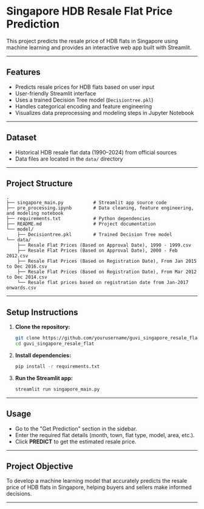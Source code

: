 # Singapore HDB Resale Flat Price Prediction

This project predicts the resale price of HDB flats in Singapore using machine learning and provides an interactive web app built with Streamlit.

---

## Features

- Predicts resale prices for HDB flats based on user input
- User-friendly Streamlit interface
- Uses a trained Decision Tree model (`Decisiontree.pkl`)
- Handles categorical encoding and feature engineering
- Visualizes data preprocessing and modeling steps in Jupyter Notebook

---

## Dataset

- Historical HDB resale flat data (1990–2024) from official sources
- Data files are located in the `data/` directory

---

## Project Structure

```
.
├── singapore_main.py           # Streamlit app source code
├── pre_processing.ipynb        # Data cleaning, feature engineering, and modeling notebook
├── requirements.txt            # Python dependencies
├── README.md                   # Project documentation
└── model/
    ├── Decisiontree.pkl        # Trained Decision Tree model
└── data/
    ├── Resale Flat Prices (Based on Approval Date), 1990 - 1999.csv
    ├── Resale Flat Prices (Based on Approval Date), 2000 - Feb 2012.csv
    ├── Resale Flat Prices (Based on Registration Date), From Jan 2015 to Dec 2016.csv
    ├── Resale Flat Prices (Based on Registration Date), From Mar 2012 to Dec 2014.csv
    └── Resale flat prices based on registration date from Jan-2017 onwards.csv
```

---

## Setup Instructions

1. **Clone the repository:**
    ```sh
    git clone https://github.com/yourusername/guvi_singapore_resale_flat.git
    cd guvi_singapore_resale_flat
    ```

2. **Install dependencies:**
    ```sh
    pip install -r requirements.txt
    ```

3. **Run the Streamlit app:**
    ```sh
    streamlit run singapore_main.py
    ```

---

## Usage

- Go to the "Get Prediction" section in the sidebar.
- Enter the required flat details (month, town, flat type, model, area, etc.).
- Click **PREDICT** to get the estimated resale price.

---

## Project Objective

To develop a machine learning model that accurately predicts the resale price of HDB flats in Singapore, helping buyers and sellers make informed decisions.

---


